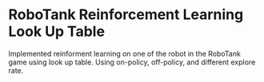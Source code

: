 # RoboTank Reinforcement Learning Look Up Table 
Implemented reinforment learning on one of the robot in the RoboTank game using look up table. Using on-policy, off-policy, and different explore rate.